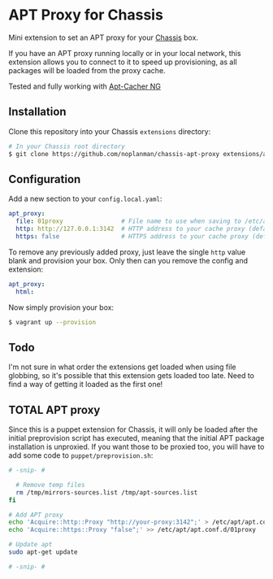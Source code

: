 # APT Proxy for Chassis

Mini extension to set an APT proxy for your [Chassis][1] box.

If you have an APT proxy running locally or in your local network, this extension allows you to connect to it to speed up provisioning, as all packages will be loaded from the proxy cache.

Tested and fully working with [Apt-Cacher NG][2]

## Installation

Clone this repository into your Chassis `extensions` directory:

```sh
# In your Chassis root directory
$ git clone https://github.com/noplanman/chassis-apt-proxy extensions/apt-proxy
```

## Configuration

Add a new section to your `config.local.yaml`:

```yaml
apt_proxy:
  file: 01proxy                # File name to use when saving to /etc/apt/apt.conf.d (default: 01proxy)
  http: http://127.0.0.1:3142  # HTTP address to your cache proxy (default: false)
  https: false                 # HTTPS address to your cache proxy (default: false)
```

To remove any previously added proxy, just leave the single `http` value blank and provision your box. Only then can you remove the config and extension:
```yaml
apt_proxy:
  html:
```

Now simply provision your box:
```sh
$ vagrant up --provision
```

## Todo

I'm not sure in what order the extensions get loaded when using file globbing, so it's possible that this extension gets loaded too late.
Need to find a way of getting it loaded as the first one!

## TOTAL APT proxy

Since this is a puppet extension for Chassis, it will only be loaded after the initial preprovision script has executed, meaning that the initial APT package installation is unproxied.
If you want those to be proxied too, you will have to add some code to `puppet/preprovision.sh`:
```bash
# -snip- #

  # Remove temp files
  rm /tmp/mirrors-sources.list /tmp/apt-sources.list
fi

# Add APT proxy
echo 'Acquire::http::Proxy "http://your-proxy:3142";' > /etc/apt/apt.conf.d/01proxy
echo 'Acquire::https::Proxy "false";' >> /etc/apt/apt.conf.d/01proxy

# Update apt
sudo apt-get update

# -snip- #
```

[1]: https://github.com/Chassis/Chassis "Chassis on GitHub"
[2]: https://www.unix-ag.uni-kl.de/~bloch/acng/ "Apt-Cacher NG"
